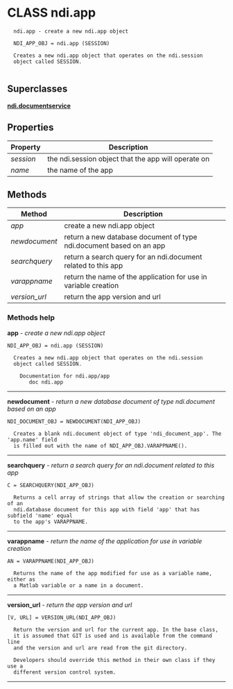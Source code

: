 # CLASS ndi.app

```
  ndi.app - create a new ndi.app object
 
  NDI_APP_OBJ = ndi.app (SESSION)
 
  Creates a new ndi.app object that operates on the ndi.session
  object called SESSION.


```
## Superclasses
**[ndi.documentservice](documentservice.m.md)**

## Properties

| Property | Description |
| --- | --- |
| *session* | the ndi.session object that the app will operate on |
| *name* | the name of the app |


## Methods 

| Method | Description |
| --- | --- |
| *app* | create a new ndi.app object |
| *newdocument* | return a new database document of type ndi.document based on an app |
| *searchquery* | return a search query for an ndi.document related to this app |
| *varappname* | return the name of the application for use in variable creation |
| *version_url* | return the app version and url |


### Methods help 

**app** - *create a new ndi.app object*

```
NDI_APP_OBJ = ndi.app (SESSION)
 
  Creates a new ndi.app object that operates on the ndi.session
  object called SESSION.

    Documentation for ndi.app/app
       doc ndi.app
```

---

**newdocument** - *return a new database document of type ndi.document based on an app*

```
NDI_DOCUMENT_OBJ = NEWDOCUMENT(NDI_APP_OBJ)
 
  Creates a blank ndi.document object of type 'ndi_document_app'. The 'app.name' field
  is filled out with the name of NDI_APP_OBJ.VARAPPNAME().
```

---

**searchquery** - *return a search query for an ndi.document related to this app*

```
C = SEARCHQUERY(NDI_APP_OBJ)
 
  Returns a cell array of strings that allow the creation or searching of an
  ndi.database document for this app with field 'app' that has subfield 'name' equal
  to the app's VARAPPNAME.
```

---

**varappname** - *return the name of the application for use in variable creation*

```
AN = VARAPPNAME(NDI_APP_OBJ)
 
  Returns the name of the app modified for use as a variable name, either as
  a Matlab variable or a name in a document.
```

---

**version_url** - *return the app version and url*

```
[V, URL] = VERSION_URL(NDI_APP_OBJ)
 
  Return the version and url for the current app. In the base class,
  it is assumed that GIT is used and is available from the command line
  and the version and url are read from the git directory.
 
  Developers should override this method in their own class if they use a 
  different version control system.
```

---

